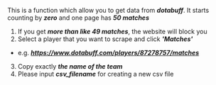 This is a function which allow you to get data from ***dotabuff***. It starts counting by ***zero*** and one page has ***50 matches***
1. If you get ***more than like 49 matches***, the website will block you
2. Select a player that you want to scrape and click ***'Matches'*** 
- e.g. ***https://www.dotabuff.com/players/87278757/matches***
3. Copy exactly ***the name of the team***
4. Please input ***csv_filename*** for creating a new csv file
